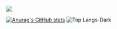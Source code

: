 <a href="https://github.com/tl1l1l1s"><img src="https://img.shields.io/badge/github-black?style=flat-square&logo=181717&logoColor=black&link=https://github.com.tl1l1l1s"/></a>

[![Anurag's GitHub stats](https://github-readme-stats.vercel.app/api?username=tl1l1l1s&hide_border=true&show_icons=true&hide=stars,issues&theme=rose_pine)](https://github.com/anuraghazra/github-readme-stats)
![Top Langs-Dark](https://github-readme-stats.vercel.app/api/top-langs/?username=tl1l1l1s&layout=compact&hide_border=true&theme=rose_pine)
